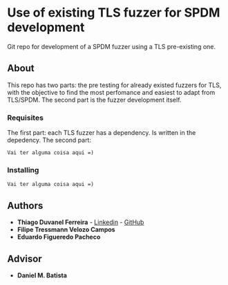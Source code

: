 # Use of existing TLS fuzzer for SPDM development

Git repo for development of a SPDM fuzzer using a TLS pre-existing one. 

## About

This repo has two parts: the pre testing for already existed fuzzers for TLS, with the objective to find the most perfomance and easiest to adapt from TLS/SPDM.
The second part is the fuzzer development itself.

### Requisites

The first part: each TLS fuzzer has a dependency. Is written in the depedency.
The second part:
```
Vai ter alguma coisa aqui =)
```


### Installing

```
Vai ter alguma coisa aqui =)
```


## Authors

* **Thiago Duvanel Ferreira** - [Linkedin](https://www.linkedin.com/in/thiago-duvanel-ferreira-142028244/) - [GitHub](https://github.com/th-duvanel)
* **Filipe Tressmann Velozo Campos**
* **Eduardo Figueredo Pacheco**


## Advisor

* **Daniel M. Batista**


